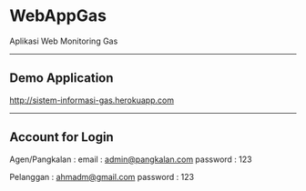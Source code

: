 # WebAppGas
Aplikasi Web Monitoring Gas

----------------
Demo Application
----------------
http://sistem-informasi-gas.herokuapp.com

----------
Account for Login
----------
Agen/Pangkalan :
email : admin@pangkalan.com
password : 123

Pelanggan :
ahmadm@gmail.com
password : 123




